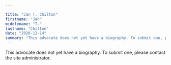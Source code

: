 ```yaml
---

title: "Jan T. Chilton"
firstname: "Jan"
middlename: "T."
lastname: "Chilton"
date: "2020-12-14"
summary: "This advocate does not yet have a biography. To submit one, please contact the site administrator."
---
```

This advocate does not yet have a biography. To submit one, please contact the site administrator.

